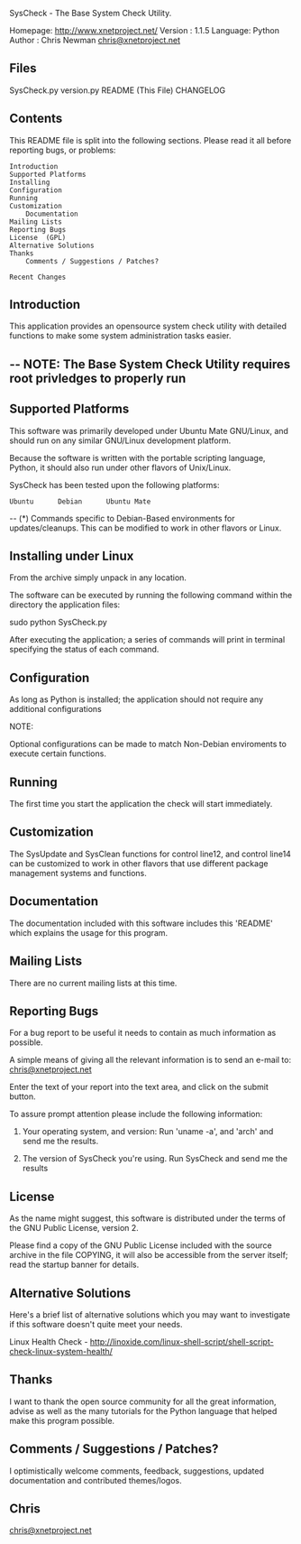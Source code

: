 
SysCheck - The Base System Check Utility.


Homepage: http://www.xnetproject.net/
Version : 1.1.5
Language: Python
Author  : Chris Newman <chris@xnetproject.net>

Files
-----

SysCheck.py
version.py
README (This File)
CHANGELOG

Contents
--------

   This README file is split into the following sections.
 Please read it all before reporting bugs, or problems:

	Introduction
	Supported Platforms
	Installing
	Configuration
	Running
	Customization
        Documentation   
	Mailing Lists
	Reporting Bugs
	License  (GPL)
	Alternative Solutions
	Thanks
        Comments / Suggestions / Patches?

	Recent Changes


Introduction
------------

  This application provides an opensource system check utility with detailed
functions to make some system administration tasks easier.


--
 NOTE: The Base System Check Utility requires root privledges to properly run
-


Supported Platforms
-------------------

  This software was primarily developed under Ubuntu Mate GNU/Linux, and 
 should run on any similar GNU/Linux development platform.

  Because the software is written with the portable scripting
 language, Python, it should also run under other flavors of Unix/Linux.

  SysCheck has been tested upon the following platforms:

	Ubuntu  	Debian		Ubuntu Mate		


 
   --
  (*) Commands specific to Debian-Based environments for updates/cleanups.
This can be modified to work in other flavors or Linux.



Installing under Linux
---------------------

  From the archive simply unpack in any location.

  The software can be executed by running the following command within the
directory the application files:

sudo python SysCheck.py

  After executing the application; a series of commands will print in 
terminal specifying the status of each command.


Configuration
-------------

  As long as Python is installed; the application should not require any
additional configurations

NOTE:

  Optional configurations can be made to match Non-Debian enviroments to
execute certain functions.


Running
-------

  The first time you start the application the check will start 
immediately.


Customization
-------------

  The SysUpdate and SysClean functions for control line12, and control
line14 can be customized to work in other flavors that use different package
management systems and functions.


Documentation
-------------

  The documentation included with this software includes this
 'README' which explains the usage for this program.


Mailing Lists
-------------

  There are no current mailing lists at this time.


Reporting Bugs
--------------

  For a bug report to be useful it needs to contain as
 much information as possible.

  A simple means of giving all the relevant information is
 to send an e-mail to: chris@xnetproject.net
 
	
  Enter the text of your report into the text area, and click
 on the submit button.
  
  To assure prompt attention please include the
 following information:

   1. Your operating system, and version:
	Run 'uname -a', and 'arch' and send me the results.

   2. The version of SysCheck you're using.
	Run SysCheck and send me the results


License
-------

  As the name might suggest, this software is distributed under 
 the terms of the GNU Public License, version 2.

  Please find a copy of the GNU Public License included with the
 source archive in the file COPYING, it will also be accessible
 from the server itself; read the startup banner for details.


Alternative Solutions
---------------------

  Here's a brief list of alternative solutions which
 you may want to investigate if this software doesn't
 quite meet your needs.


   Linux Health Check - http://linoxide.com/linux-shell-script/shell-script-check-linux-system-health/



Thanks
------

  I want to thank the open source community for all the great information,
advise as well as the many tutorials for the Python language that helped 
make this program possible.


Comments / Suggestions / Patches?
---------------------------------

  I optimistically welcome comments, feedback, suggestions, updated
 documentation and contributed themes/logos.



Chris
---
<chris@xnetproject.net>
